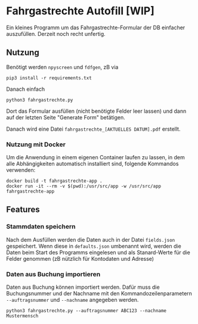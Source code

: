 # Fahrgastrechte Autofill [WIP]

Ein kleines Programm um das Fahrgastrechte-Formular der DB einfacher auszufüllen. Derzeit noch recht unfertig.

## Nutzung

Benötigt werden `npyscreen` und `fdfgen`, zB via

```
pip3 install -r requirements.txt
```

Danach einfach

```
python3 fahrgastrechte.py
```

Dort das Formular ausfüllen (nicht benötigte Felder leer lassen) und dann auf der letzten Seite "Generate Form" betätigen.

Danach wird eine Datei `fahrgastrechte_[AKTUELLES DATUM].pdf` erstellt.

### Nutzung mit Docker

Um die Anwendung in einem eigenen Container laufen zu lassen, in dem alle Abhängigkeiten automatisch installiert sind, folgende Kommandos verwenden:

```
docker build -t fahrgastrechte-app .
docker run -it --rm -v $(pwd):/usr/src/app -w /usr/src/app fahrgastrechte-app
```

## Features

### Stammdaten speichern

Nach dem Ausfüllen werden die Daten auch in der Datei `fields.json` gespeichert.
Wenn diese in `defaults.json` umbenannt wird, werden die Daten beim Start des Programms eingelesen und als Stanard-Werte für die Felder genommen (zB nützlich für Kontodaten und Adresse)

### Daten aus Buchung importieren

Daten aus Buchung können importiert werden.
Dafür muss die Buchungsnummer und der Nachname mit den Kommandozeilenparametern `--auftragsnummer` und `--nachname` angegeben werden.

```
python3 fahrgastrechte.py --auftragsnummer ABC123 --nachname Mustermensch
```
